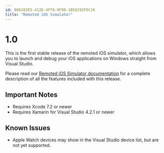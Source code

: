 ```yaml
---
id: B06283E5-412D-4FF8-9F9B-1B56292FDC16
title: "Remoted iOS Simulator"
---
```


# 1.0

This is the first stable release of the remoted iOS simulator, which allows you to launch and debug your iOS applications on Windows straight from Visual Studio.

Please read our [Remoted iOS Simulator documentation](/guides/cross-platform/windows/ios-simulator/) for a complete description of all the features included with this release.

## Important Notes

* Requires Xcode 7.2 or newer
* Requires Xamarin for Visual Studio 4.2.1 or newer

## Known Issues

* Apple Watch devices may show in the Visual Studio device list, but are not yet supported.

